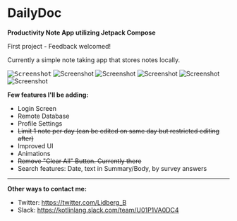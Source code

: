 # DailyDoc
**Productivity Note App utilizing Jetpack Compose**


First project - Feedback welcomed! 

Currently a simple note taking app that stores notes locally.

<kbd>![Screenshot](screenshots/EmptyListScreen.png)</kbd> ![Screenshot](screenshots/ListScreenWithDaily.png)
![Screenshot](screenshots/Survey.png) ![Screenshot](screenshots/AddNoteBody.png)
![Screenshot](screenshots/ClearDialog.png) ![Screenshot](screenshots/NoteDetailScreen.png)

**Few features I'll be adding:**
- Login Screen
- Remote Database
- Profile Settings
- ~~Limit 1 note per day (can be edited on same day but restricted editing after)~~
- Improved UI
- Animations
- ~~Remove "Clear All" Button. Currently there~~
- Search features: Date, text in Summary/Body, by survey answers
------------------------------------------
**Other ways to contact me:**
- Twitter: https://twitter.com/Lidberg_B
- Slack: https://kotlinlang.slack.com/team/U01P1VA0DC4
